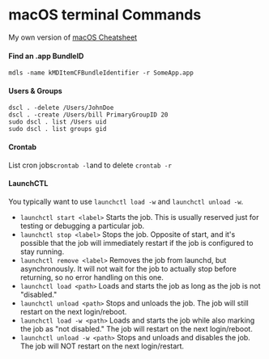 # macOS terminal Commands
My own version of [macOS Cheatsheet](https://www.zoocoup.org/exhibits/cheatsheets/macos.html)

#### Find an .app BundleID
`mdls -name kMDItemCFBundleIdentifier -r SomeApp.app`

#### Users & Groups
```
dscl . -delete /Users/JohnDoe
dscl . -create /Users/bill PrimaryGroupID 20
sudo dscl . list /Users uid
sudo dscl . list groups gid
```

#### Crontab
List cron jobs`crontab -l`and to delete `crontab -r`

#### LaunchCTL
You typically want to use `launchctl load -w` and `launchctl unload -w`.
- `launchctl start <label>` Starts the job. This is usually reserved just for testing or debugging a particular job.
- `launchctl stop <label>` Stops the job. Opposite of start, and it's possible that the job will immediately restart if the job is configured to stay running.
- `launchctl remove <label>` Removes the job from launchd, but asynchronously. It will not wait for the job to actually stop before returning, so no error handling on this one.
- `launchctl load <path>` Loads and starts the job as long as the job is not "disabled."
- `launchctl unload <path>` Stops and unloads the job. The job will still restart on the next login/reboot.
- `launchctl load -w <path>` Loads and starts the job while also marking the job as "not disabled." The job will restart on the next login/reboot.
- `launchctl unload -w <path>` Stops and unloads and disables the job. The job will NOT restart on the next login/restart.
